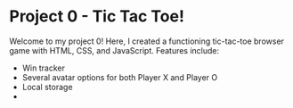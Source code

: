 <!-- # Introduction to Markdown
## Subheading
### Subsubheading
#### Subsubsubheading

Alternative for h2
------------------

Alternative for h1
==================

Paragraphs are respected

New lines are separating your paragraphs.

# Tictactoe

Welcome to my project 0.

## Textual emphasis

Here is a paragraph with **bold** and *italic* text. Also write _underscore_. Also __bold__.

Wow this is ***intense***.

## Lists

- Groucho
- Harpo
- Chico

Alternatively:
* Groucho
* Harpo
* Chico

## Numbered Lists
1. Groucho
1. Harpo
1. Chico
1. Zeppo


## Links
Links are important! Here is a link to [Github](http://www.github.com/).

![Bill Murray](http://www.fillmurray.com/50/50)

## Code 

A commonly used variable in the browser is called `document`. See also: `window`, which also crops up a lot. jQuery uses the `$` variable. 

``` javascript
const happyBoi = function () {
    console.log('beer');
};
``` -->

# Project 0 - Tic Tac Toe!

Welcome to my project 0! Here, I created a functioning tic-tac-toe browser game with HTML, CSS, and JavaScript. Features include:

- Win tracker
- Several avatar options for both Player X and Player O
- Local storage
- 